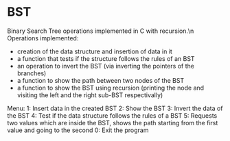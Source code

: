 # BST
Binary Search Tree operations implemented in C with recursion.\n
Operations implemented:
- creation of the data structure and insertion of data in it
- a function that tests if the structure follows the rules of an BST
- an operation to invert the BST (via inverting the pointers of the branches)
- a function to show the path between two nodes of the BST
- a function to show the BST using recursion (printing the node and visiting the left and the right sub-BST respectivally) 

Menu:
1: Insert data in the created BST
2: Show the BST
3: Invert the data of the BST
4: Test if the data structure follows the rules of a BST
5: Requests two values which are inside the BST, shows the path starting from the first value and going to the second
0: Exit the program
